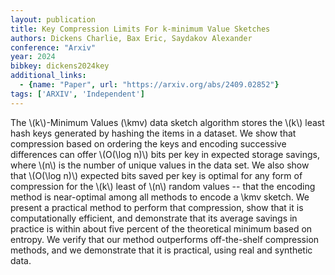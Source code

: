 ```yaml
---
layout: publication
title: Key Compression Limits For k-minimum Value Sketches
authors: Dickens Charlie, Bax Eric, Saydakov Alexander
conference: "Arxiv"
year: 2024
bibkey: dickens2024key
additional_links:
  - {name: "Paper", url: "https://arxiv.org/abs/2409.02852"}
tags: ['ARXIV', 'Independent']
---
```

The \\(k\\)-Minimum Values (\kmv) data sketch algorithm stores the \\(k\\) least hash keys generated by hashing the items in a dataset. We show that compression based on ordering the keys and encoding successive differences can offer \\(O(\log n)\\) bits per key in expected storage savings, where \\(n\\) is the number of unique values in the data set. We also show that \\(O(\log n)\\) expected bits saved per key is optimal for any form of compression for the \\(k\\) least of \\(n\\) random values -- that the encoding method is near-optimal among all methods to encode a \kmv sketch. We present a practical method to perform that compression, show that it is computationally efficient, and demonstrate that its average savings in practice is within about five percent of the theoretical minimum based on entropy. We verify that our method outperforms off-the-shelf compression methods, and we demonstrate that it is practical, using real and synthetic data.
